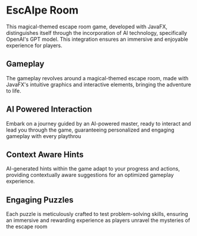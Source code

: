 # EscAIpe Room
This magical-themed escape room game, developed with JavaFX, distinguishes itself through the incorporation of AI technology, specifically OpenAI's GPT model. This integration ensures an immersive and enjoyable experience for players.
  
## Gameplay
The gameplay revolves around a magical-themed escape room, made with JavaFX's intuitive graphics and interactive elements, bringing the adventure to life.

## AI Powered Interaction
Embark on a journey guided by an AI-powered master, ready to interact and lead you through the game, guaranteeing personalized and engaging gameplay with every playthrou

## Context Aware Hints
AI-generated hints within the game adapt to your progress and actions, providing contextually aware suggestions for an optimized gameplay experience.

## Engaging Puzzles
Each puzzle is meticulously crafted to test problem-solving skills, ensuring an immersive and rewarding experience as players unravel the mysteries of the escape room

